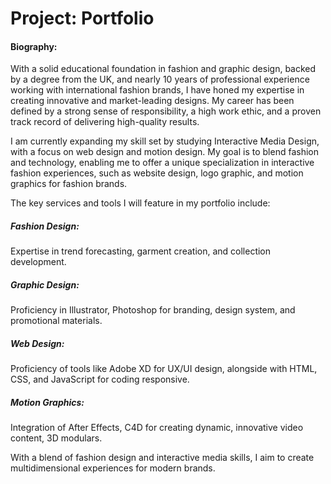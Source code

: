 # Project: Portfolio

#### Biography:

With a solid educational foundation in fashion and graphic design, backed by a degree from the UK, and nearly 10 years of professional experience working with international fashion brands, I have honed my expertise in creating innovative and market-leading designs. My career has been defined by a strong sense of responsibility, a high work ethic, and a proven track record of delivering high-quality results.

I am currently expanding my skill set by studying Interactive Media Design, with a focus on web design and motion design. My goal is to blend fashion and technology, enabling me to offer a unique specialization in interactive fashion experiences, such as website design, logo graphic, and motion graphics for fashion brands.

The key services and tools I will feature in my portfolio include:

##### Fashion Design: 
Expertise in trend forecasting, garment creation, and collection development.

##### Graphic Design: 
Proficiency in Illustrator, Photoshop for branding, design system, and promotional materials.

##### Web Design: 
Proficiency of tools like Adobe XD for UX/UI design, alongside with HTML, CSS, and JavaScript for coding responsive.

##### Motion Graphics: 
Integration of After Effects, C4D for creating dynamic, innovative video content, 3D modulars.

With a blend of fashion design and interactive media skills, I aim to create multidimensional experiences for modern brands.